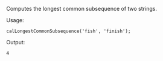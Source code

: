 Computes the longest common subsequence of two strings.

Usage:

```
calLongestCommonSubsequence('fish', 'finish');
```

Output:

```
4
```
